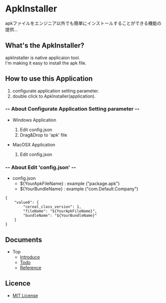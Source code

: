 # ApkInstaller
apkファイルをエンジニア以外でも簡単にインストールすることができる機能の提供...

## What's the ApkInstaller?
apkInstaller is native applicaion tool.  
I'm making it easy to install the apk file.

## How to use this Application
1. configurate application setting parameter.
2. double click to ApkInstaller(application).

### -- About Configurate Application Setting parameter --
* Windows Application
    1. Edit config.json
    2. Drag&Drop to 'apk' file

* MacOSX Application 
    1. Edit config.json 

### -- About Edit 'config.json' --
* config.json
    * ${YourApkFileName} : example ("package.apk")
    * ${YourBundleName} : example ("com.Default.Company")
```
{
    "value0": {
        "cereal_class_version": 1,
        "fileName": "${YourApkFileName}",
        "bundleName": "${YourBundleName}"
    }
}
```

## Documents
* Top
    * [Introduce](./Document/Introduce.md)
    * [Todo](./Document/Todo.md)
    * [Reference](./Document/Reference.md)

## Licence
* [MIT License](./LICENSE)




